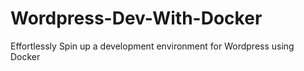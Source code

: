 # Wordpress-Dev-With-Docker
Effortlessly Spin up a development environment for Wordpress using Docker
